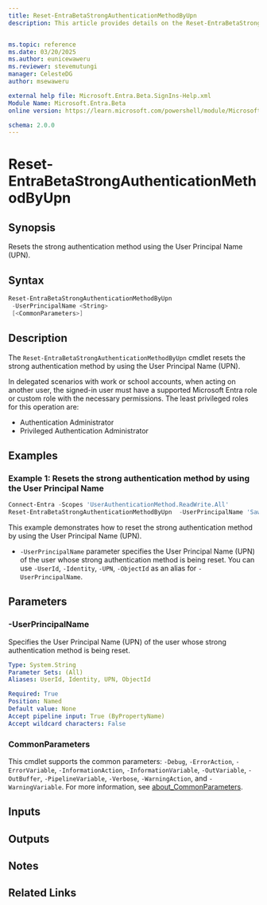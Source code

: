 ```yaml
---
title: Reset-EntraBetaStrongAuthenticationMethodByUpn
description: This article provides details on the Reset-EntraBetaStrongAuthenticationMethodByUpn command.


ms.topic: reference
ms.date: 03/20/2025
ms.author: eunicewaweru
ms.reviewer: stevemutungi
manager: CelesteDG
author: msewaweru

external help file: Microsoft.Entra.Beta.SignIns-Help.xml
Module Name: Microsoft.Entra.Beta
online version: https://learn.microsoft.com/powershell/module/Microsoft.Entra.Beta/Reset-EntraBetaStrongAuthenticationMethodByUpn

schema: 2.0.0
---
```


# Reset-EntraBetaStrongAuthenticationMethodByUpn

## Synopsis

Resets the strong authentication method using the User Principal Name (UPN).

## Syntax

```powershell
Reset-EntraBetaStrongAuthenticationMethodByUpn
 -UserPrincipalName <String>
 [<CommonParameters>]
```

## Description

The `Reset-EntraBetaStrongAuthenticationMethodByUpn` cmdlet resets the strong authentication method by using the User Principal Name (UPN).

In delegated scenarios with work or school accounts, when acting on another user, the signed-in user must have a supported Microsoft Entra role or custom role with the necessary permissions. The least privileged roles for this operation are:

- Authentication Administrator  
- Privileged Authentication Administrator

## Examples

### Example 1: Resets the strong authentication method by using the User Principal Name

```powershell
Connect-Entra -Scopes 'UserAuthenticationMethod.ReadWrite.All'
Reset-EntraBetaStrongAuthenticationMethodByUpn  -UserPrincipalName 'SawyerM@contoso.com'
```

This example demonstrates how to reset the strong authentication method by using the User Principal Name (UPN).

- `-UserPrincipalName` parameter specifies the User Principal Name (UPN) of the user whose strong authentication method is being reset. You can use `-UserId`, `-Identity`, `-UPN`, `-ObjectId` as an alias for `-UserPrincipalName`.

## Parameters

### -UserPrincipalName

Specifies the User Principal Name (UPN) of the user whose strong authentication method is being reset.

```yaml
Type: System.String
Parameter Sets: (All)
Aliases: UserId, Identity, UPN, ObjectId

Required: True
Position: Named
Default value: None
Accept pipeline input: True (ByPropertyName)
Accept wildcard characters: False
```

### CommonParameters

This cmdlet supports the common parameters: `-Debug`, `-ErrorAction`, `-ErrorVariable`, `-InformationAction`, `-InformationVariable`, `-OutVariable`, `-OutBuffer`, `-PipelineVariable`, `-Verbose`, `-WarningAction`, and `-WarningVariable`. For more information, see [about_CommonParameters](https://go.microsoft.com/fwlink/?LinkID=113216).

## Inputs

## Outputs

## Notes

## Related Links
